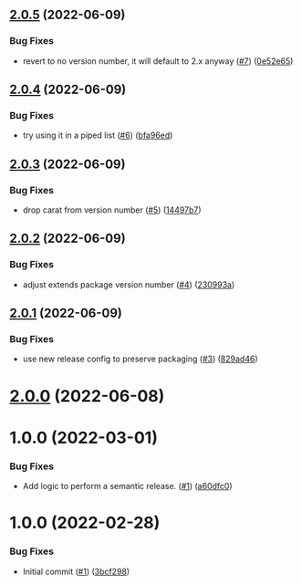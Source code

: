 ## [2.0.5](https://github.com/catalystsquad/action-release-helm-chart/compare/v2.0.4...v2.0.5) (2022-06-09)


### Bug Fixes

* revert to no version number, it will default to 2.x anyway ([#7](https://github.com/catalystsquad/action-release-helm-chart/issues/7)) ([0e52e65](https://github.com/catalystsquad/action-release-helm-chart/commit/0e52e65759cc40ee1942fd40e87da28912d4aef8))

## [2.0.4](https://github.com/catalystsquad/action-release-helm-chart/compare/v2.0.3...v2.0.4) (2022-06-09)


### Bug Fixes

* try using it in a piped list ([#6](https://github.com/catalystsquad/action-release-helm-chart/issues/6)) ([bfa96ed](https://github.com/catalystsquad/action-release-helm-chart/commit/bfa96ed92273e19abb4add57ff52c53fbdd0f5df))

## [2.0.3](https://github.com/catalystsquad/action-release-helm-chart/compare/v2.0.2...v2.0.3) (2022-06-09)


### Bug Fixes

* drop carat from version number ([#5](https://github.com/catalystsquad/action-release-helm-chart/issues/5)) ([14497b7](https://github.com/catalystsquad/action-release-helm-chart/commit/14497b7f04868a3ddea549cd922683b379d32107))

## [2.0.2](https://github.com/catalystsquad/action-release-helm-chart/compare/v2.0.1...v2.0.2) (2022-06-09)


### Bug Fixes

* adjust extends package version number ([#4](https://github.com/catalystsquad/action-release-helm-chart/issues/4)) ([230993a](https://github.com/catalystsquad/action-release-helm-chart/commit/230993a1fdee85f8a79568beda2daf2399941a71))

## [2.0.1](https://github.com/catalystsquad/action-release-helm-chart/compare/v2.0.0...v2.0.1) (2022-06-09)


### Bug Fixes

* use new release config to preserve packaging ([#3](https://github.com/catalystsquad/action-release-helm-chart/issues/3)) ([829ad46](https://github.com/catalystsquad/action-release-helm-chart/commit/829ad467364dd606126e101fee010ecd1447c5dd))

# [2.0.0](https://github.com/catalystsquad/action-release-helm-chart/compare/v1.0.0...v2.0.0) (2022-06-08)

# 1.0.0 (2022-03-01)


### Bug Fixes

* Add logic to perform a semantic release. ([#1](https://github.com/catalystsquad/action-release-helm-chart/issues/1)) ([a60dfc0](https://github.com/catalystsquad/action-release-helm-chart/commit/a60dfc0967392b6f15a01e5619e70ef1615e5c69))

# 1.0.0 (2022-02-28)


### Bug Fixes

* Initial commit ([#1](https://github.com/catalystsquad/action-composite-action-template/issues/1)) ([3bcf298](https://github.com/catalystsquad/action-composite-action-template/commit/3bcf298630471c46d9f9a1f3a24c2c15342e1855))

